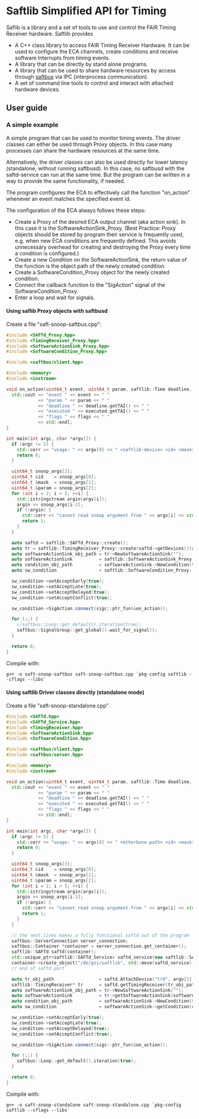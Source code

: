 # Saftlib Simplified API for Timing

Saflib is a library and a set of tools to use and control the FAIR Timing Receiver hardware.
Saftlib provides
  - A C++ class library to access FAIR Timing Receiver Hardware. It can be used to configure the ECA channels, create conditions and receive software Interrupts from timing events. 
  - A library that can be directly by stand alone programs.
  - A library that can be used to share hardware resources by access through [saftbus](../saftbus/README.md) via IPC (interprocess communication).
  - A set of command line tools to control and interact with attached hardware devices.

## User guide

### A simple example

A simple program that can be used to monitor timing events.
The driver classes can either be used through Proxy objects. In this case many processes can share the hardware resources at the same time.

Alternatively, the driver classes can also be used directly for lower latency (standalone, without running saftbusd). In this case, no saftbusd with the saftd-service can run at the same time. But the program can be written in a way to provide the same functionality, if needed. 

The program configures the ECA to effectively call the function "on_action" whenever an event matches the specified event id.

The configuration of the ECA always follows these steps:
  - Create a Proxy of the desired ECA output channel (aka action sink). In this case it is the SoftwareActionSink_Proxy. (Best Practice: Proxy objects should be stored by program their service is frequently used, e.g. when new ECA conditions are frequently defined. This avoids unnecessary overhead for creating and destroying the Proxy every time a condition is configured.)
  - Create a new Condition on the SoftwareActionSink, the return value of the function is the object path of the newly created condition.
  - Create a SoftwareCondition_Proxy object for the newly created condition.
  - Connect the callback function to the "SigAction" signal of the SoftwareCondition_Proxy.
  - Enter a loop and wait for signals.

#### Using saflib Proxy objects with saftbusd
Create a file "saft-snoop-saftbus.cpp":
```C++
#include <SAFTd_Proxy.hpp>
#include <TimingReceiver_Proxy.hpp>
#include <SoftwareActionSink_Proxy.hpp>
#include <SoftwareCondition_Proxy.hpp>

#include <saftbus/client.hpp>

#include <memory>
#include <iostream>

void on_action(uint64_t event, uint64_t param, saftlib::Time deadline, saftlib::Time executed, uint16_t flags) {
  std::cout << "event " << event << " " 
            << "param " << param << " " 
            << "deadline " << deadline.getTAI() << " "
            << "executed " << executed.getTAI() << " " 
            << "flags " << flags << " "
            << std::endl;
}

int main(int argc, char *argv[]) {
  if (argc != 5) {
    std::cerr << "usage: " << argv[0] << " <saftlib-device> <id> <mask> <param>" << std::endl;
    return 0;
  }

  uint64_t snoop_args[3]; 
  uint64_t &id    = snoop_args[0];
  uint64_t &mask  = snoop_args[1];
  uint64_t &param = snoop_args[2];
  for (int i = 2; i < 5; ++i) {
    std::istringstream argin(argv[i]);
    argin >> snoop_args[i-2];
    if (!argin) {
      std::cerr << "cannot read snoop argument from " << argv[i] << std::endl;
      return 1;
    }
  }

  auto saftd = saftlib::SAFTd_Proxy::create();
  auto tr = saftlib::TimingReceiver_Proxy::create(saftd->getDevices()[argv[1]]);
  auto softwareActionSink_obj_path = tr->NewSoftwareActionSink("");
  auto softwareActionSink          = saftlib::SoftwareActionSink_Proxy::create(softwareActionSink_obj_path);
  auto condition_obj_path          = softwareActionSink->NewCondition(true, id, mask, param);
  auto sw_condition                = saftlib::SoftwareCondition_Proxy::create(condition_obj_path);

  sw_condition->setAcceptEarly(true);
  sw_condition->setAcceptLate(true);
  sw_condition->setAcceptDelayed(true);
  sw_condition->setAcceptConflict(true);

  sw_condition->SigAction.connect(sigc::ptr_fun(&on_action));

  for (;;) {
    //saftbus::Loop::get_default().iteration(true); 
    saftbus::SignalGroup::get_global().wait_for_signal();
  }

  return 0;
}
```
Compile with: 

    g++ -o saft-snoop-saftbus saft-snoop-saftbus.cpp `pkg-config saftlib --cflags --libs`

#### Using saftlib Driver classes directly (standalone mode)
Create a file "saft-snoop-standalone.cpp"
```C++
#include <SAFTd.hpp>
#include <SAFTd_Service.hpp>
#include <TimingReceiver.hpp>
#include <SoftwareActionSink.hpp>
#include <SoftwareCondition.hpp>

#include <saftbus/client.hpp>
#include <saftbus/server.hpp>

#include <memory>
#include <iostream>

void on_action(uint64_t event, uint64_t param, saftlib::Time deadline, saftlib::Time executed, uint16_t flags) {
  std::cout << "event " << event << " " 
            << "param " << param << " " 
            << "deadline " << deadline.getTAI() << " "
            << "executed " << executed.getTAI() << " " 
            << "flags " << flags << " "
            << std::endl;
}

int main(int argc, char *argv[]) {
  if (argc != 5) {
    std::cerr << "usage: " << argv[0] << " <etherbone-path> <id> <mask> <param>" << std::endl;
    return 0;
  }

  uint64_t snoop_args[3]; 
  uint64_t &id    = snoop_args[0];
  uint64_t &mask  = snoop_args[1];
  uint64_t &param = snoop_args[2];
  for (int i = 2; i < 5; ++i) {
    std::istringstream argin(argv[i]);
    argin >> snoop_args[i-2];
    if (!argin) {
      std::cerr << "cannot read snoop argument from " << argv[i] << std::endl;
      return 1;
    }
  }

  // the next lines makes a fully functional saftd out of the program 
  saftbus::ServerConnection server_connection;
  saftbus::Container *container = server_connection.get_container();
  saftlib::SAFTd saftd(container); 
  std::unique_ptr<saftlib::SAFTd_Service> saftd_service(new saftlib::SAFTd_Service(&saftd));
  container->create_object("/de/gsi/saftlib", std::move(saftd_service));
  // end of saftd part

  auto tr_obj_path                 = saftd.AttachDevice("tr0", argv[1], 100);                  
  saftlib::TimingReceiver* tr      = saftd.getTimingReceiver(tr_obj_path);                     
  auto softwareActionSink_obj_path = tr->NewSoftwareActionSink("");                            
  auto softwareActionSink          = tr->getSoftwareActionSink(softwareActionSink_obj_path);   
  auto condition_obj_path          = softwareActionSink->NewCondition(true, id, mask, param);  
  auto sw_condition                = softwareActionSink->getCondition(condition_obj_path);     

  sw_condition->setAcceptEarly(true);
  sw_condition->setAcceptLate(true);
  sw_condition->setAcceptDelayed(true);
  sw_condition->setAcceptConflict(true);

  sw_condition->SigAction.connect(sigc::ptr_fun(&on_action));

  for (;;) {
    saftbus::Loop::get_default().iteration(true); 
  }

  return 0;
}
```
Compile with:

    g++ -o saft-snoop-standalone saft-snoop-standalone.cpp `pkg-config saftlib --cflags --libs`






